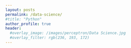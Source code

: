 ```yaml
---
layout: posts
permalink: /data-science/
#title: "Python"
author_profile: true
header:
  #overlay_image: /images/perceptron/Data Science.jpg
  #overlay_filter: rgb(236, 193, 172)
---
```

